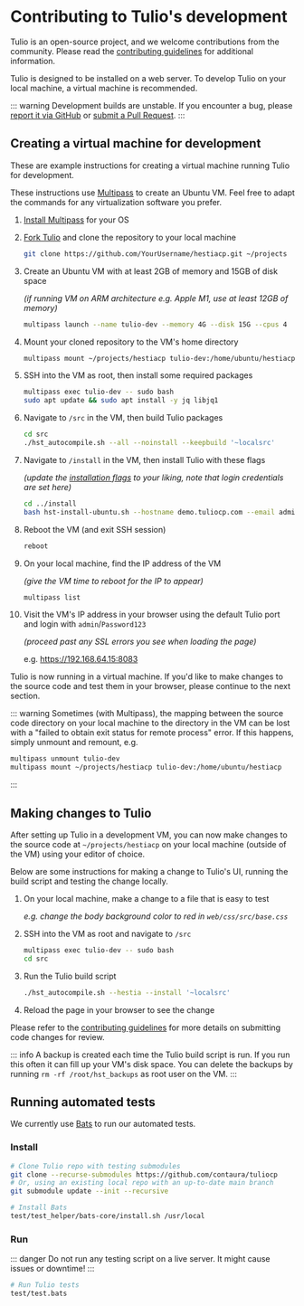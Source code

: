# Contributing to Tulio's development

Tulio is an open-source project, and we welcome contributions from the community. Please read the [contributing guidelines](https://github.com/contaura/tuliocp/blob/main/CONTRIBUTING.md) for additional information.

Tulio is designed to be installed on a web server. To develop Tulio on your local machine, a virtual machine is recommended.

::: warning
Development builds are unstable. If you encounter a bug, please [report it via GitHub](https://github.com/contaura/tuliocp/issues/new/choose) or [submit a Pull Request](https://github.com/contaura/tuliocp/pulls).
:::

## Creating a virtual machine for development

These are example instructions for creating a virtual machine running Tulio for development.

These instructions use [Multipass](https://multipass.run/) to create an Ubuntu VM. Feel free to adapt the commands for any virtualization software you prefer.

1. [Install Multipass](https://multipass.run/install) for your OS

1. [Fork Tulio](https://github.com/contaura/tuliocp/fork) and clone the repository to your local machine

   ```bash
   git clone https://github.com/YourUsername/hestiacp.git ~/projects
   ```

1. Create an Ubuntu VM with at least 2GB of memory and 15GB of disk space

   _(if running VM on ARM architecture e.g. Apple M1, use at least 12GB of memory)_

   ```bash
   multipass launch --name tulio-dev --memory 4G --disk 15G --cpus 4
   ```

1. Mount your cloned repository to the VM's home directory

   ```bash
   multipass mount ~/projects/hestiacp tulio-dev:/home/ubuntu/hestiacp
   ```

1. SSH into the VM as root, then install some required packages

   ```bash
   multipass exec tulio-dev -- sudo bash
   sudo apt update && sudo apt install -y jq libjq1
   ```

1. Navigate to `/src` in the VM, then build Tulio packages

   ```bash
   cd src
   ./hst_autocompile.sh --all --noinstall --keepbuild '~localsrc'
   ```

1. Navigate to `/install` in the VM, then install Tulio with these flags

   _(update the [installation flags](../introduction/getting-started#list-of-installation-options) to your liking, note that login credentials are set here)_

   ```bash
   cd ../install
   bash hst-install-ubuntu.sh --hostname demo.tuliocp.com --email admin@example.com --username admin --password Password123 --with-debs /tmp/hestiacp-src/deb/ --interactive no --force
   ```

1. Reboot the VM (and exit SSH session)

   ```bash
   reboot
   ```

1. On your local machine, find the IP address of the VM

   _(give the VM time to reboot for the IP to appear)_

   ```bash
   multipass list
   ```

1. Visit the VM's IP address in your browser using the default Tulio port and login with `admin`/`Password123`

   _(proceed past any SSL errors you see when loading the page)_

   e.g. <https://192.168.64.15:8083>

Tulio is now running in a virtual machine. If you'd like to make changes to the source code and test them in your browser, please continue to the next section.

::: warning
Sometimes (with Multipass), the mapping between the source code directory on your local machine to the directory in the VM can be lost with a "failed to obtain exit status for remote process" error. If this happens, simply unmount and remount, e.g.

```bash
multipass unmount tulio-dev
multipass mount ~/projects/hestiacp tulio-dev:/home/ubuntu/hestiacp
```

:::

## Making changes to Tulio

After setting up Tulio in a development VM, you can now make changes to the source code at `~/projects/hestiacp` on your local machine (outside of the VM) using your editor of choice.

Below are some instructions for making a change to Tulio's UI, running the build script and testing the change locally.

1. On your local machine, make a change to a file that is easy to test

   _e.g. change the body background color to red in `web/css/src/base.css`_

1. SSH into the VM as root and navigate to `/src`

   ```bash
   multipass exec tulio-dev -- sudo bash
   cd src
   ```

1. Run the Tulio build script

   ```bash
   ./hst_autocompile.sh --hestia --install '~localsrc'
   ```

1. Reload the page in your browser to see the change

Please refer to the [contributing guidelines](https://github.com/contaura/tuliocp/blob/main/CONTRIBUTING.md#development-guidelines) for more details on submitting code changes for review.

::: info
A backup is created each time the Tulio build script is run. If you run this often it can fill up your VM's disk space.
You can delete the backups by running `rm -rf /root/hst_backups` as root user on the VM.
:::

## Running automated tests

We currently use [Bats](https://github.com/bats-core/bats-core) to run our automated tests.

### Install

```bash
# Clone Tulio repo with testing submodules
git clone --recurse-submodules https://github.com/contaura/tuliocp
# Or, using an existing local repo with an up-to-date main branch
git submodule update --init --recursive

# Install Bats
test/test_helper/bats-core/install.sh /usr/local
```

### Run

::: danger
Do not run any testing script on a live server. It might cause issues or downtime!
:::

```bash
# Run Tulio tests
test/test.bats
```
